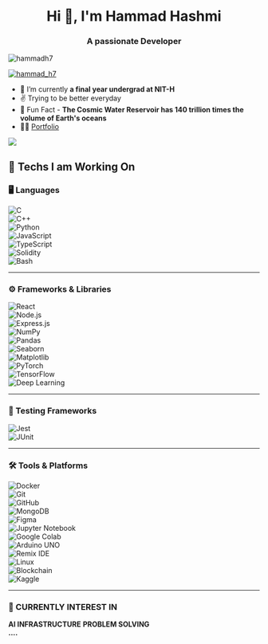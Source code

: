<h1 align="center">Hi 👋, I'm Hammad Hashmi</h1>
<h3 align="center">A passionate Developer</h3>

<p align="left"> <img src="https://komarev.com/ghpvc/?username=hammadh7&label=Profile%20views&color=0e75b6&style=flat" alt="hammadh7" /> </p>

<p align="left"> <a href="https://twitter.com/hammad_h7" target="blank"><img src="https://img.shields.io/twitter/follow/hammad_h7?logo=twitter&style=for-the-badge" alt="hammad_h7" /></a> </p>

- 🌱 I’m currently  **a final year undergrad at NIT-H**
- ✌️ Trying to be better everyday
- 🪼 Fun Fact - **The Cosmic Water Reservoir has 140 trillion times the volume of Earth's oceans**
- 👨‍💻 [Portfolio](https://hmmaad.me)




![](https://github.com/user-attachments/assets/19690910-524a-40b8-98ed-12b55773d796)



## 🚀 Techs I am Working On  

### 🖥️ Languages  
![C](https://img.shields.io/badge/c-%2300599C.svg?style=for-the-badge&logo=c&logoColor=white)  
![C++](https://img.shields.io/badge/c++-%2300599C.svg?style=for-the-badge&logo=c%2B%2B&logoColor=white)  
![Python](https://img.shields.io/badge/python-3670A0?style=for-the-badge&logo=python&logoColor=ffdd54)  
![JavaScript](https://img.shields.io/badge/javascript-%23323330.svg?style=for-the-badge&logo=javascript&logoColor=%23F7DF1E)  
![TypeScript](https://img.shields.io/badge/typescript-%23007ACC.svg?style=for-the-badge&logo=typescript&logoColor=white)  
![Solidity](https://img.shields.io/badge/Solidity-%23363636.svg?style=for-the-badge&logo=solidity&logoColor=white)  
![Bash](https://img.shields.io/badge/bash_script-%23121011.svg?style=for-the-badge&logo=gnu-bash&logoColor=white)  

---

### ⚙️ Frameworks & Libraries  
![React](https://img.shields.io/badge/react-%2320232a.svg?style=for-the-badge&logo=react&logoColor=%2361DAFB)  
![Node.js](https://img.shields.io/badge/node.js-6DA55F?style=for-the-badge&logo=node.js&logoColor=white)  
![Express.js](https://img.shields.io/badge/express.js-%23404d59.svg?style=for-the-badge&logo=express&logoColor=%2361DAFB)  
![NumPy](https://img.shields.io/badge/numpy-%23013243.svg?style=for-the-badge&logo=numpy&logoColor=white)  
![Pandas](https://img.shields.io/badge/pandas-%23150458.svg?style=for-the-badge&logo=pandas&logoColor=white)  
![Seaborn](https://img.shields.io/badge/seaborn-%232E4A62.svg?style=for-the-badge&logo=python&logoColor=white)  
![Matplotlib](https://img.shields.io/badge/matplotlib-%23ffffff.svg?style=for-the-badge&logo=matplotlib&logoColor=black)  
![PyTorch](https://img.shields.io/badge/pytorch-%23EE4C2C.svg?style=for-the-badge&logo=pytorch&logoColor=white)  
![TensorFlow](https://img.shields.io/badge/tensorflow-%23FF6F00.svg?style=for-the-badge&logo=tensorflow&logoColor=white)  
![Deep Learning](https://img.shields.io/badge/deeplearning-%230A192F.svg?style=for-the-badge&logo=deeplearning&logoColor=white)  

---

### 🧪 Testing Frameworks  
![Jest](https://img.shields.io/badge/jest-%23C21325.svg?style=for-the-badge&logo=jest&logoColor=white)  
![JUnit](https://img.shields.io/badge/junit-%2325A162.svg?style=for-the-badge&logo=junit5&logoColor=white)  

---

### 🛠️ Tools & Platforms  
![Docker](https://img.shields.io/badge/docker-%230db7ed.svg?style=for-the-badge&logo=docker&logoColor=white)  
![Git](https://img.shields.io/badge/git-%23F05033.svg?style=for-the-badge&logo=git&logoColor=white)  
![GitHub](https://img.shields.io/badge/github-%23121011.svg?style=for-the-badge&logo=github&logoColor=white)  
![MongoDB](https://img.shields.io/badge/mongodb-%234ea94b.svg?style=for-the-badge&logo=mongodb&logoColor=white)  
![Figma](https://img.shields.io/badge/Figma-%23F24E1E.svg?style=for-the-badge&logo=figma&logoColor=white)  
![Jupyter Notebook](https://img.shields.io/badge/Jupyter-%23F37626.svg?style=for-the-badge&logo=jupyter&logoColor=white)  
![Google Colab](https://img.shields.io/badge/Google%20Colab-%23F9AB00.svg?style=for-the-badge&logo=googlecolab&logoColor=white)  
![Arduino UNO](https://img.shields.io/badge/Arduino%20UNO-%2300979D.svg?style=for-the-badge&logo=arduino&logoColor=white)  
![Remix IDE](https://img.shields.io/badge/Remix-%23000000.svg?style=for-the-badge&logo=ethereum&logoColor=white)  
![Linux](https://img.shields.io/badge/Linux-%23FCC624.svg?style=for-the-badge&logo=linux&logoColor=black)  
![Blockchain](https://img.shields.io/badge/Blockchain-%23000000.svg?style=for-the-badge&logo=ethereum&logoColor=white)  
![Kaggle](https://img.shields.io/badge/kaggle-%2306B6D4.svg?style=for-the-badge&logo=kaggle&logoColor=white)  

---

### 🔭 CURRENTLY INTEREST IN  
**AI INFRASTRUCTURE**
**PROBLEM SOLVING**  
**....**


